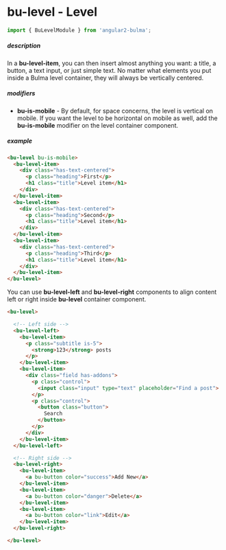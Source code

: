 # bu-level - Level
```typescript
import { BuLevelModule } from 'angular2-bulma';
```

##### description
In a **bu-level-item**, you can then insert almost anything you want: a title, a button, a text input, or just simple text. No matter what elements you put inside a Bulma level container, they will always be vertically centered.

##### modifiers
- **bu-is-mobile** - By default, for space concerns, the level is vertical on mobile. If you want the level to be horizontal on mobile as well, add the **bu-is-mobile** modifier on the level container component.

##### example
```html
<bu-level bu-is-mobile>
  <bu-level-item>
    <div class="has-text-centered">
      <p class="heading">First</p>
      <h1 class="title">Level item</h1>
    </div>
  </bu-level-item>
  <bu-level-item>
    <div class="has-text-centered">
      <p class="heading">Second</p>
      <h1 class="title">Level item</h1>
    </div>
  </bu-level-item>
  <bu-level-item>
    <div class="has-text-centered">
      <p class="heading">Third</p>
      <h1 class="title">Level item</h1>
    </div>
  </bu-level-item>
</bu-level>
```
You can use **bu-level-left** and **bu-level-right** components to align content left or right inside **bu-level** container component.

```html
<bu-level>

  <!-- Left side -->
  <bu-level-left>
    <bu-level-item>
      <p class="subtitle is-5">
        <strong>123</strong> posts
      </p>
    </bu-level-item>
    <bu-level-item>
      <div class="field has-addons">
        <p class="control">
          <input class="input" type="text" placeholder="Find a post">
        </p>
        <p class="control">
          <button class="button">
            Search
          </button>
        </p>
      </div>
    </bu-level-item>
  </bu-level-left>

  <!-- Right side -->
  <bu-level-right>
    <bu-level-item>
      <a bu-button color="success">Add New</a>
    </bu-level-item>
    <bu-level-item>
      <a bu-button color="danger">Delete</a>
    </bu-level-item>
    <bu-level-item>
      <a bu-button color="link">Edit</a>
    </bu-level-item>
  </bu-level-right>

</bu-level>
```
